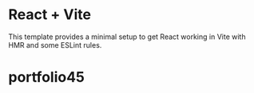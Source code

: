 # React + Vite

This template provides a minimal setup to get React working in Vite with HMR and some ESLint rules.

# portfolio45
